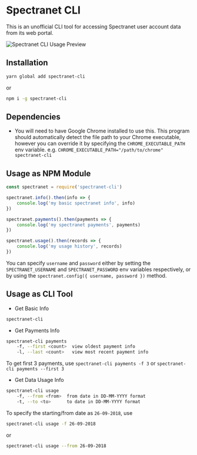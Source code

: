 # Spectranet CLI

This is an unofficial CLI tool for accessing Spectranet user account data from its web portal.

![Spectranet CLI Usage Preview](https://user-images.githubusercontent.com/11996508/46118338-f10f5280-c1fd-11e8-800d-53a55002b9d1.png)

## Installation

```sh
yarn global add spectranet-cli
```

or

```sh
npm i -g spectranet-cli
```

## Dependencies

- You will need to have Google Chrome installed to use this. This program should automatically detect the file path to your Chrome executable, however you can override it by specifying the `CHROME_EXECUTABLE_PATH` env variable. e.g. `CHROME_EXECUTABLE_PATH="/path/to/chrome" spectranet-cli`

## Usage as NPM Module

```js
const spectranet = require('spectranet-cli')

spectranet.info().then(info => {
    console.log('my basic spectranet info', info)
})

spectranet.payments().then(payments => {
    console.log('my spectranet payments', payments)
})

spectranet.usage().then(records => {
    console.log('my usage history', records)
})
```

You can specify `username` and `password` either by setting the `SPECTRANET_USERNAME` and `SPECTRANET_PASSWORD` env variables respectively, or by using the `spectranet.config({ username, password })` method.

## Usage as CLI Tool

- Get Basic Info

```bash
spectranet-cli
```

- Get Payments Info

```bash
spectranet-cli payments
    -f, --first <count>  view oldest payment info
    -l, --last <count>   view most recent payment info
```

To get first 3 payments, use `spectranet-cli payments -f 3` or `spectranet-cli payments --first 3`

- Get Data Usage Info

```bash
spectranet-cli usage
    -f, --from <from>  from date in DD-MM-YYYY format
    -t, --to <to>      to date in DD-MM-YYYY format
```

To specify the starting/from date as `26-09-2018`, use

```bash
spectranet-cli usage -f 26-09-2018
```

or

```bash
spectranet-cli usage --from 26-09-2018
```